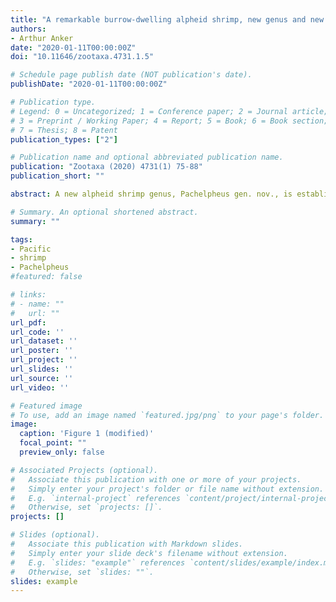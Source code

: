 ```yaml
---
title: "A remarkable burrow-dwelling alpheid shrimp, new genus and new species, from the tropical eastern Pacific (Malacostraca: Decapoda: Caridea"
authors:
- Arthur Anker
date: "2020-01-11T00:00:00Z"
doi: "10.11646/zootaxa.4731.1.5"

# Schedule page publish date (NOT publication's date).
publishDate: "2020-01-11T00:00:00Z"

# Publication type.
# Legend: 0 = Uncategorized; 1 = Conference paper; 2 = Journal article;
# 3 = Preprint / Working Paper; 4 = Report; 5 = Book; 6 = Book section;
# 7 = Thesis; 8 = Patent
publication_types: ["2"]

# Publication name and optional abbreviated publication name.
publication: "Zootaxa (2020) 4731(1) 75-88"
publication_short: ""

abstract: A new alpheid shrimp genus, Pachelpheus gen. nov., is established to accommodate Pachelpheus pachyacanthus sp. nov., described based on two specimens from the Las Perlas Archipelago, Pacific coast of Panama. Pachelpheus pachyacanthus sp. nov. appears to be an obligate symbiont dwelling in burrows of yet unknown infaunal hosts, on shallow near-shore subtidal sand flats. The main morphological characters of Pachelpheus gen. nov. are (1) frontal margin of carapace with broadly rounded rostral projection, without orbital teeth; (2) sixth pleonite with articulated plate; (3) telson with two pairs of cuspidate setae dorsally, without anal tubercles; (4) eyes concealed in dorsal view, partly visible in lateral view; (5) chelipeds equal in size, symmetrical in shape, moderately enlarged, stout, carried extended; (6) cheliped carpus without rows of setae mesially; (7) cheliped fingers without snapping mechanism, each finger armed with one stout tooth; (8) second pereiopod carpus with five sub-articles; (9) third, fourth and fifth pereiopods with ischia armed with single robust cuspidate seta, meri armed with one to several unusually robust cuspidate setae; (10) second pleopod with appendix masculina in males only; (11) uropodal exopod and endopod with rows of slender spiniform setae on their distal margins; (12) uropodal diaeresis unusually thickened laterally, with two very stout spiniform setae; and (13) lateral lobe of the uropodal protopod rounded. The new genus appears to be morphologically most similar to Jengalpheops Anker & Dworschak, 2007 and Leslibetaeus Anker, Poddoubtchenko & Wehrtmann, 2006.

# Summary. An optional shortened abstract.
summary: ""

tags:
- Pacific
- shrimp
- Pachelpheus
#featured: false

# links:
# - name: ""
#   url: ""
url_pdf:
url_code: ''
url_dataset: ''
url_poster: ''
url_project: ''
url_slides: ''
url_source: ''
url_video: ''

# Featured image
# To use, add an image named `featured.jpg/png` to your page's folder.
image:
  caption: 'Figure 1 (modified)'
  focal_point: ""
  preview_only: false

# Associated Projects (optional).
#   Associate this publication with one or more of your projects.
#   Simply enter your project's folder or file name without extension.
#   E.g. `internal-project` references `content/project/internal-project/index.md`.
#   Otherwise, set `projects: []`.
projects: []

# Slides (optional).
#   Associate this publication with Markdown slides.
#   Simply enter your slide deck's filename without extension.
#   E.g. `slides: "example"` references `content/slides/example/index.md`.
#   Otherwise, set `slides: ""`.
slides: example
---
```


<script type='text/javascript' src='https://d1bxh8uas1mnw7.cloudfront.net/assets/embed.js'></script>

<div data-badge-type="medium-donut" data-doi="10.11646/zootaxa.4731.1.5" data-condensed="true" data-hide-no-mentions="true" class="altmetric-embed"></div>
<span class="__dimensions_badge_embed__" data-doi="10.11646/zootaxa.4731.1.5" data-hide-zero-citations="true" data-legend="hover-right"></span><script async src="https://badge.dimensions.ai/badge.js" charset="utf-8"></script>
